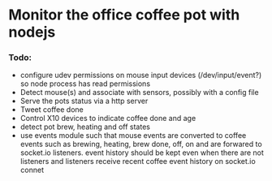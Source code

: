 # Monitor the office coffee pot with nodejs 

### Todo:

* configure udev permissions on mouse input devices (/dev/input/event?) so node process has read permissions
* Detect mouse(s) and associate with sensors, possibly with a config file
* Serve the pots status via a http server
* Tweet coffee done
* Control X10 devices to indicate coffee done and age
* detect pot brew, heating and off states
* use events module such that mouse events are converted to coffee events
  such as brewing, heating, brew done, off, on and are forwared to socket.io listeners. event history should be kept even when there are not listeners and listeners receive recent coffee event history on socket.io connet


